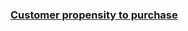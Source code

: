 ### [Customer propensity to purchase](https://www.kaggle.com/datasets/benpowis/customer-propensity-to-purchase-data)
